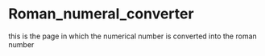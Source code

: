# Roman_numeral_converter
this is the page in which the numerical number is converted into the roman number

